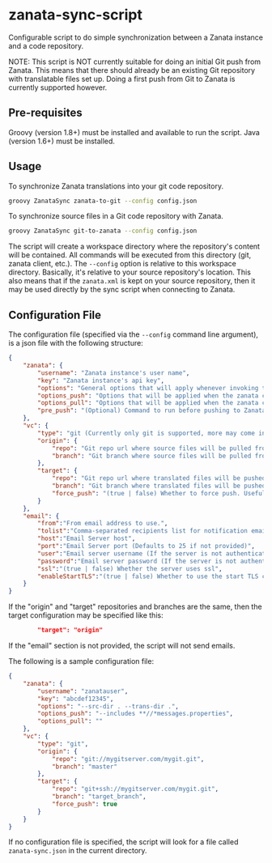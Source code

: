 zanata-sync-script
==================

Configurable script to do simple synchronization between a Zanata instance and a code repository.

NOTE: This script is NOT currently suitable for doing an initial Git push from Zanata. This means that there should
already be an existing Git repository with translatable files set up. Doing a first push from Git to Zanata is 
currently supported however.

Pre-requisites
--------------

Groovy (version 1.8+) must be installed and available to run the script.
Java (version 1.6+) must be installed.

Usage
-----

To synchronize Zanata translations into your git code repository.

```sh
groovy ZanataSync zanata-to-git --config config.json
```

To synchronize source files in a Git code repository with Zanata.

```sh
groovy ZanataSync git-to-zanata --config config.json
```

The script will create a workspace directory where the repository's content will be contained. All commands will be executed from
this directory (git, zanata client, etc.). The `--config` option is relative to this workspace directory. Basically, it's relative
to your source repository's location. This also means that if the `zanata.xml` is kept on your source repository, then it may be
used directly by the sync script when connecting to Zanata.

Configuration File
------------------

The configuration file (specified via the `--config` command line argument), is a json file with the following structure:

```json
{
    "zanata": {
        "username": "Zanata instance's user name",
        "key": "Zanata instance's api key",
        "options": "General options that will apply whenever invoking the zanata client (any command)",
        "options_push": "Options that will be applied when the zanata client's push command is invoked",
        "options_pull": "Options that will be applied when the zanata client's pull command is invoked",
        "pre_push": "(Optional) Command to run before pushing to Zanata. (i.e. to generate sources for instance.)"
    },
    "vc": {
        "type": "git (Currently only git is supported, more may come in the future)",
        "origin": {
            "repo": "Git repo url where source files will be pulled from",
            "branch": "Git branch where source files will be pulled from"
        },
        "target": {
            "repo": "Git repo url where translated files will be pushed",
            "branch": "Git branch where translated files will be pushed",
            "force_push": "(true | false) Whether to force push. Useful when you always want the latest translations pushed."
        }
    },
    "email": {
        "from":"From email address to use.",
        "tolist":"Comma-separated recipients list for notification emails sent from the script",
        "host":"Email Server host",
        "port":"Email Server port (Defaults to 25 if not provided)",
        "user":"Email server username (If the server is not authenticated, remove this line)",
        "password":"Email server password (If the server is not authenticated, remove this line)",
        "ssl":"(true | false) Whether the server uses ssl",
        "enableStartTLS":"(true | false) Whether to use the start TLS command."
    }
}
```

If the "origin" and "target" repositories and branches are the same, then the target configuration may be specified like this:

```json
        "target": "origin"
```

If the "email" section is not provided, the script will not send emails.

The following is a sample configuration file:

```json
{
    "zanata": {
        "username": "zanatauser",
        "key": "abcdef12345",
        "options": "--src-dir . --trans-dir .",
        "options_push": "--includes **//*messages.properties",
        "options_pull": ""
    },
    "vc": {
        "type": "git",
        "origin": {
            "repo": "git://mygitserver.com/mygit.git",
            "branch": "master"
        },
        "target": {
            "repo": "git+ssh://mygitserver.com/mygit.git",
            "branch": "target_branch",
            "force_push": true
        }
    }
}
```

   
If no configuration file is specified, the script will look for a file called `zanata-sync.json` in the current directory.
